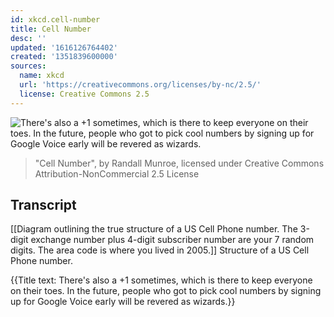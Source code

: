 ```yaml
---
id: xkcd.cell-number
title: Cell Number
desc: ''
updated: '1616126764402'
created: '1351839600000'
sources:
  name: xkcd
  url: 'https://creativecommons.org/licenses/by-nc/2.5/'
  license: Creative Commons 2.5
---
```

![There's also a +1 sometimes, which is there to keep everyone on their toes. In the future, people who got to pick cool numbers by signing up for Google Voice early will be revered as wizards.](https://imgs.xkcd.com/comics/cell_number.png)
> "Cell Number", by Randall Munroe, licensed under Creative Commons Attribution-NonCommercial 2.5 License

## Transcript
[[Diagram outlining the true structure of a US Cell Phone number.  The 3-digit exchange number plus 4-digit subscriber number are your 7 random digits.  The area code is where you lived in 2005.]]
Structure of a US Cell Phone number.

{{Title text: There's also a +1 sometimes, which is there to keep everyone on their toes. In the future, people who got to pick cool numbers by signing up for Google Voice early will be revered as wizards.}}
